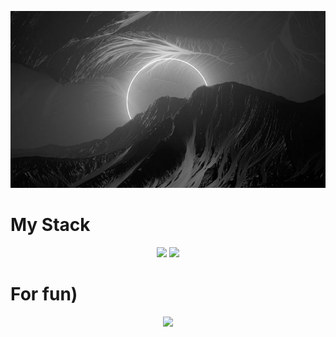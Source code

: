 <p align="center">
<img src="bg.jpg" class="bg-for-profile"/>
</p>

# My Stack
  <p align="center">
    <img src="https://skillicons.dev/icons?i=postgres,py,go,html,css&perline=7" />
    <img src="https://skillicons.dev/icons?i=docker,linux,vscode,postman,git,obsidian&perline=7" />
    <br>
</p>

# For fun)
  <p align="center">
    <img src="https://leetcard.jacoblin.cool/DevAthhh?theme=dark&font=Reem%20Kufi&ext=heatmap" />
    <br>
</p>

